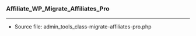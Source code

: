 ### Affiliate_WP_Migrate_Affiliates_Pro

----

- Source file: admin_tools_class-migrate-affiliates-pro.php